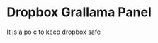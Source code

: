 <!-- This README file is going to be the one displayed on the Grafana.com website for your plugin -->

# Dropbox Grallama Panel

It is a po c to keep dropbox safe
